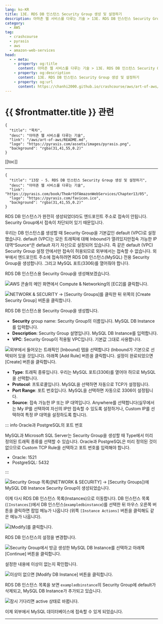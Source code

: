 ```yaml
---
lang: ko-KR
title: 13E. RDS DB 인스턴스 Security Group 생성 및 설정하기
description: 아마존 웹 서비스를 다루는 기술 > 13E. RDS DB 인스턴스 Security Group 생성 및 설정하기
category:
  - AWS
tag: 
  - crashcourse
  - pyrasis
  - aws 
  - amazon-web-services
head:
  - - meta:
    - property: og:title
      content: 아마존 웹 서비스를 다루는 기술 > 13E. RDS DB 인스턴스 Security Group 생성 및 설정하기
    - property: og:description
      content: 13E. RDS DB 인스턴스 Security Group 생성 및 설정하기
    - property: og:url
      content: https://chanhi2000.github.io/crashcourse/aws/art-of-aws/13E.html
---
```


# {{ $frontmatter.title }} 관련

```component VPCard
{
  "title": "목차",
  "desc": "아마존 웹 서비스를 다루는 기술",
  "link": "/aws/art-of-aws/README.md",
  "logo": "https://pyrasis.com/assets/images/pyrasis.png",
  "background": "rgba(31,41,55,0.2)"
}
```

[[toc]]

---

```component VPCard
{
  "title": "13장 - 5. RDS DB 인스턴스 Security Group 생성 및 설정하기",
  "desc": "아마존 웹 서비스를 다루는 기술",
  "link": "https://pyrasis.com/book/TheArtOfAmazonWebServices/Chapter13/05",
  "logo": "https://pyrasis.com/favicon.ico",
  "background": "rgba(31,41,55,0.2)"
}
```

RDS DB 인스턴스가 완전히 생성되었더라도 엔드포인트 주소로 접속이 안됩니다. Security Group에서 접속이 차단되어 있기 때문입니다.

우리는 DB 인스턴스를 생성할 때 Security Group을 기본값인 default (VPC)로 설정했습니다. default (VPC)는 모든 트래픽에 대해 Inbound가 열려있지만접속 가능한 IP 대역^Source^은 default 자기 자신으로 설정되어 있습니다. 즉 같은 default (VPC) Security Group 설정 안에서만 접속이 허용되므로 외부에서는 접속할 수 없습니다. 외부에서 엔드포인트 주소에 접속하려면 RDS DB 인스턴스(MySQL) 전용 Security Group을 생성합니다. 그리고 MySQL 포트(3306)를 열어줘야 합니다.

RDS DB 인스턴스용 Security Group을 생성해보겠습니다.

![AWS 콘솔의 메인 화면에서 Compute & Networking의 <FontIcon icon="iconfont icon-select"/>`[EC2]`를 클릭합니다.](https://pyrasis.com/assets/images/TheArtOfAmazonWebServicesChapter13/14_.png)

![<FontIcon icon="iconfont icon-select"/>`NETWORK & SECURITY` → `[Security Groups]`를 클릭한 뒤 위쪽의 <FontIcon icon="iconfont icon-select"/>`[Create Security Group]` 버튼을 클릭합니다.](https://pyrasis.com/assets/images/TheArtOfAmazonWebServicesChapter13/15_.png)

RDS DB 인스턴스용 Security Group을 생성합니다.

- **Security** group name: Security Group의 이름입니다. MySQL DB Instance를 입력합니다.
- **Description**: Security Group 설명입니다. MySQL DB Instance를 입력합니다.
- **VPC**: Security Group이 적용될 VPC입니다. 기본값 그대로 사용합니다.

![외부에서 들어오는 트래픽인 <FontIcon icon="iconfont icon-select"/>`[Inbound]` 탭을 선택합니다 (Inbound가 기본으로 선택되어 있을 것입니다). 아래쪽 <FontIcon icon="iconfont icon-select"/>`[Add Rule]` 버튼을 클릭합니다. 설정이 완료되었으면 <FontIcon icon="iconfont icon-select"/>`[Create]` 버튼을 클릭합니다.](https://pyrasis.com/assets/images/TheArtOfAmazonWebServicesChapter13/16_.png)

- **Type**: 트래픽 종류입니다. 우리는 MySQL 포트(3306)를 열어야 하므로 MySQL을 선택합니다.
- **Protocol**: 프토로콜입니다. MySQL을 선택하면 자동으로 TCP가 설정됩니다.
- **Port Range**: 포트 번호입니다. MySQL을 선택하면 자동으로 3306이 설정됩니다.
- **Source**: 접속 가능한 IP 또는 IP 대역입니다. Anywhere를 선택합니다(실무에서는 My IP를 선택하여 자신의 IP만 접속할 수 있도록 설정하거나, Custom IP를 선택하여 특정 IP 대역을 설정하도록 합니다).

::: info <FontIcon icon="iconfont icon-oracle"/>Oracle과 <FontIcon icon="iconfont icon-postgresql"/>PostgreSQL의 포트 번호

MySQL과 Microsoft SQL Server는 Security Group을 생성할 때 Type에서 미리 정의된 트래픽 종류를 선택할 수 있습니다. Oracle과 PostgreSQL은 미리 정의된 것이 없으므로 Custom TCP Rule을 선택하고 포트 번호를 입력해야 합니다.

- <FontIcon icon="iconfont icon-oracle"/>Oracle: 1521
- <FontIcon icon="iconfont icon-postgresql"/>PostgreSQL: 5432

:::

![Security Group 목록(<FontIcon icon="iconfont icon-select"/>`[NETWORK & SECURITY]` → `[Security Groups]`)에 MySQL DB Instance Security Group이 생성되었습니다.](https://pyrasis.com/assets/images/TheArtOfAmazonWebServicesChapter13/17_.png)

이제 다시 RDS DB 인스턴스 목록(Instances)으로 이동합니다. DB 인스턴스 목록(<FontIcon icon="iconfont icon-select"/>`[Instances]`)에서 DB 인스턴스(`exampledbinstance`)를 선택한 뒤 마우스 오른쪽 버튼을 클릭하면 팝업 메뉴가 나옵니다 (위쪽 <FontIcon icon="iconfont icon-select"/>`[Instance Actions]` 버튼을 클릭해도 같은 메뉴가 나옵니다).

![<FontIcon icon="iconfont icon-select"/>`[Modify]`를 클릭합니다.](https://pyrasis.com/assets/images/TheArtOfAmazonWebServicesChapter13/18_.png)

RDS DB 인스턴스의 설정을 변경합니다.

![Security Group에서 방금 생성한 MySQL DB Instance를 선택하고 아래쪽 <FontIcon icon="iconfont icon-select"/>`[Continue]` 버튼을 클릭합니다.](https://pyrasis.com/assets/images/TheArtOfAmazonWebServicesChapter13/19_.png)

설정한 내용에 이상이 없는지 확인합니다.

![이상이 없으면 <FontIcon icon="iconfont icon-select"/>`[Modify DB Instance]` 버튼을 클릭합니다.](https://pyrasis.com/assets/images/TheArtOfAmazonWebServicesChapter13/20_.png)

RDS DB 인스턴스 목록을 보면 `exampledbinstance`의 Security Group에 default가 삭제되고, MySQL DB Instance가 추가되고 있습니다.

![잠시 기다리면 active 상태로 바뀝니다.](https://pyrasis.com/assets/images/TheArtOfAmazonWebServicesChapter13/21_.png)

이제 외부에서 MySQL 데이터베이스에 접속할 수 있게 되었습니다.

---
